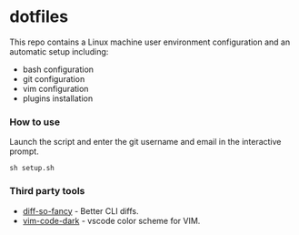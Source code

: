 # dotfiles

This repo contains a Linux machine user environment configuration and an automatic setup including:

* bash configuration
* git configuration
* vim configuration
* plugins installation

### How to use

Launch the script and enter the git username and email in the interactive prompt.

    sh setup.sh

### Third party tools

* [diff-so-fancy](https://github.com/so-fancy/diff-so-fancy) - Better CLI diffs.
* [vim-code-dark](https://github.com/tomasiser/vim-code-dark) - vscode color scheme for VIM.


